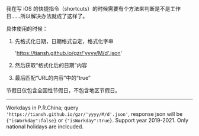 我在写 iOS 的快捷指令（shortcuts）的时候需要有个方法来判断是不是工作日……所以解决办法就成了这样了。

具体使用的时候：

1. 先格式化日期，日期格式自定，格式化字串

    'https://tiansh.github.io/gzr/'yyyy/M/d'.json'

2. 然后获取“格式化后的日期”内容
3. 最后匹配“URL的内容”中的“true”

节假日仅包含全国性节假日，不包含地区节假日。

----

Workdays in P.R.China; query `'https://tiansh.github.io/gzr/'yyyy/M/d'.json'`, response json will be `{"isWorkday":false}` or `{"isWorkday":true}`. Support year 2019-2021. Only national holidays are inclcuded.

